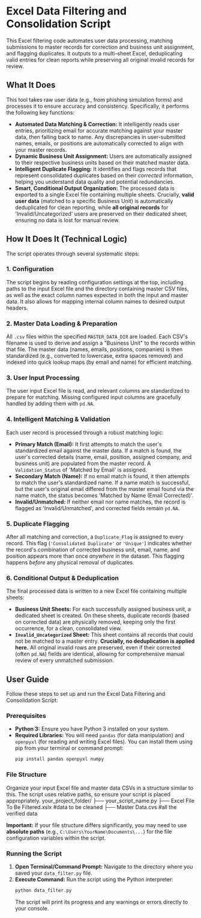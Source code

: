 # Excel Data Filtering and Consolidation Script
This Excel filtering code automates user data processing, matching submissions to master records for correction and business unit assignment, and flagging duplicates. It outputs to a multi-sheet Excel, deduplicating valid entries for clean reports while preserving all original invalid records for review.

## What It Does

This tool takes raw user data (e.g., from phishing simulation forms) and processes it to ensure accuracy and consistency. Specifically, it performs the following key functions:

* **Automated Data Matching & Correction:** It intelligently reads user entries, prioritizing email for accurate matching against your master data, then falling back to name. Any discrepancies in user-submitted names, emails, or positions are automatically corrected to align with your master records.
* **Dynamic Business Unit Assignment:** Users are automatically assigned to their respective business units based on their matched master data.
* **Intelligent Duplicate Flagging:** It identifies and flags records that represent consolidated duplicates based on their *corrected* information, helping you understand data quality and potential redundancies.
* **Smart, Conditional Output Organization:** The processed data is exported to a single Excel file containing multiple sheets. Crucially, **valid user data** (matched to a specific Business Unit) is automatically deduplicated for clean reporting, while **all original records** for 'Invalid/Uncategorized' users are preserved on their dedicated sheet, ensuring no data is lost for manual review.

## How It Does It (Technical Logic)

The script operates through several systematic steps:

### 1. Configuration

The script begins by reading configuration settings at the top, including paths to the input Excel file and the directory containing master CSV files, as well as the exact column names expected in both the input and master data. It also allows for mapping internal column names to desired output headers.

### 2. Master Data Loading & Preparation

All `.csv` files within the specified `MASTER_DATA_DIR` are loaded. Each CSV's filename is used to derive and assign a "Business Unit" to the records within that file. The master data (names, emails, positions, companies) is then standardized (e.g., converted to lowercase, extra spaces removed) and indexed into quick lookup maps (by email and name) for efficient matching.

### 3. User Input Processing

The user input Excel file is read, and relevant columns are standardized to prepare for matching. Missing configured input columns are gracefully handled by adding them with `pd.NA`.

### 4. Intelligent Matching & Validation

Each user record is processed through a robust matching logic:

* **Primary Match (Email):** It first attempts to match the user's standardized email against the master data. If a match is found, the user's corrected details (name, email, position, assigned company, and business unit) are populated from the master record. A `Validation_Status` of 'Matched by Email' is assigned.
* **Secondary Match (Name):** If no email match is found, it then attempts to match the user's standardized name. If a name match is successful, but the user's original email differed from the master email found via the name match, the status becomes 'Matched by Name (Email Corrected)'.
* **Invalid/Unmatched:** If neither email nor name matches, the record is flagged as 'Invalid/Unmatched', and corrected fields remain `pd.NA`.

### 5. Duplicate Flagging

After all matching and correction, a `Duplicate_Flag` is assigned to every record. This flag (`'Consolidated Duplicate'` or `'Unique'`) indicates whether the record's combination of corrected business unit, email, name, and position appears more than once *anywhere* in the dataset. This flagging happens *before* any physical removal of duplicates.

### 6. Conditional Output & Deduplication

The final processed data is written to a new Excel file containing multiple sheets:

* **Business Unit Sheets:** For each successfully assigned business unit, a dedicated sheet is created. On these sheets, duplicate records (based on corrected data) are physically removed, keeping only the first occurrence, for a clean, consolidated view.
* **`Invalid_Uncategorized` Sheet:** This sheet contains all records that could not be matched to a master entry. **Crucially, no deduplication is applied here.** All original invalid rows are preserved, even if their corrected (often `pd.NA`) fields are identical, allowing for comprehensive manual review of every unmatched submission.

## User Guide

Follow these steps to set up and run the Excel Data Filtering and Consolidation Script:

### Prerequisites

* **Python 3:** Ensure you have Python 3 installed on your system.
* **Required Libraries:** You will need `pandas` (for data manipulation) and `openpyxl` (for reading and writing Excel files).
    You can install them using pip from your terminal or command prompt:
    ```bash
    pip install pandas openpyxl numpy
    ```

### File Structure

Organize your input Excel file and master data CSVs in a structure similar to this. The script uses relative paths, so ensure your script is placed appropriately.
your_project_folder/
├── your_script_name.py
├── Excel File To Be Filtered.xslx    #data to be cleaned
├── Master Data.cvs      #all the verified data

**Important:** If your file structure differs significantly, you may need to use **absolute paths** (e.g., `C:\Users\YourName\Documents\...`) for the file configuration variables within the script.


### Running the Script

1.  **Open Terminal/Command Prompt:** Navigate to the directory where you saved your `data_filter.py` file.
2.  **Execute Command:** Run the script using the Python interpreter:
    ```bash
    python data_filter.py
    ```
    The script will print its progress and any warnings or errors directly to your console.
